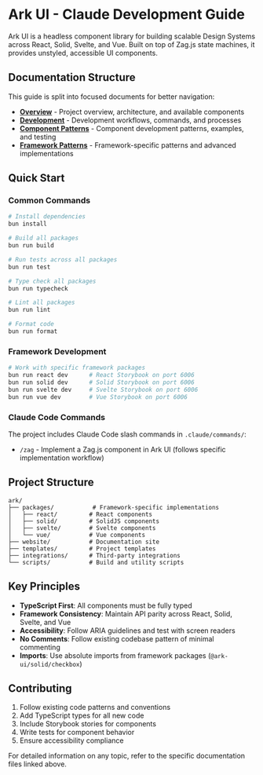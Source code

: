 # Ark UI - Claude Development Guide

Ark UI is a headless component library for building scalable Design Systems across React, Solid, Svelte, and Vue. Built
on top of Zag.js state machines, it provides unstyled, accessible UI components.

## Documentation Structure

This guide is split into focused documents for better navigation:

- **[Overview](@.claude/docs/overview.md)** - Project overview, architecture, and available components
- **[Development](@.claude/docs/development.md)** - Development workflows, commands, and processes
- **[Component Patterns](@.claude/docs/component_patterns.md)** - Component development patterns, examples, and testing
- **[Framework Patterns](@.claude/docs/framework_patterns.md)** - Framework-specific patterns and advanced
  implementations

## Quick Start

### Common Commands

```bash
# Install dependencies
bun install

# Build all packages
bun run build

# Run tests across all packages
bun run test

# Type check all packages
bun run typecheck

# Lint all packages
bun run lint

# Format code
bun run format
```

### Framework Development

```bash
# Work with specific framework packages
bun run react dev      # React Storybook on port 6006
bun run solid dev      # Solid Storybook on port 6006
bun run svelte dev     # Svelte Storybook on port 6006
bun run vue dev        # Vue Storybook on port 6006
```

### Claude Code Commands

The project includes Claude Code slash commands in `.claude/commands/`:

- `/zag` - Implement a Zag.js component in Ark UI (follows specific implementation workflow)

## Project Structure

```
ark/
├── packages/           # Framework-specific implementations
│   ├── react/         # React components
│   ├── solid/         # SolidJS components
│   ├── svelte/        # Svelte components
│   └── vue/           # Vue components
├── website/           # Documentation site
├── templates/         # Project templates
├── integrations/      # Third-party integrations
└── scripts/           # Build and utility scripts
```

## Key Principles

- **TypeScript First**: All components must be fully typed
- **Framework Consistency**: Maintain API parity across React, Solid, Svelte, and Vue
- **Accessibility**: Follow ARIA guidelines and test with screen readers
- **No Comments**: Follow existing codebase pattern of minimal commenting
- **Imports**: Use absolute imports from framework packages (`@ark-ui/solid/checkbox`)

## Contributing

1. Follow existing code patterns and conventions
2. Add TypeScript types for all new code
3. Include Storybook stories for components
4. Write tests for component behavior
5. Ensure accessibility compliance

For detailed information on any topic, refer to the specific documentation files linked above.
